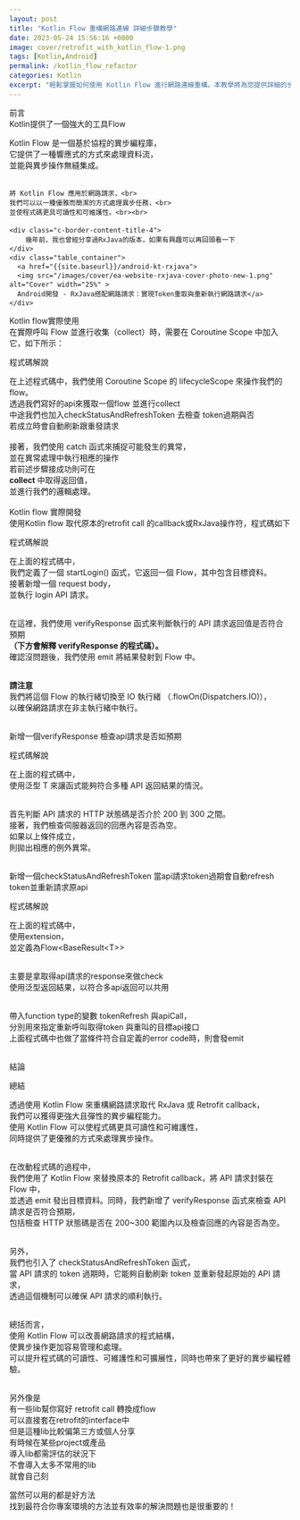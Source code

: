```yaml
---
layout: post
title: "Kotlin Flow 重構網路連線 詳細步驟教學"
date: 2023-05-24 15:56:16 +0800
image: cover/retrofit_with_kotlin_flow-1.png
tags: [Kotlin,Android]
permalink: /kotlin_flow_refactor
categories: Kotlin
excerpt: "輕鬆掌握如何使用 Kotlin Flow 進行網路連線重構。本教學將為您提供詳細的步驟指南，讓您在實現高效、穩定的網路連線時能夠游刃有餘"
---
```



<div class="c-border-main-title-2">前言</div>
<div class="c-border-content-title-4">
    Kotlin提供了一個強大的工具Flow
</div>

<p>
    Kotlin Flow 是一個基於協程的異步編程庫，<br>
    它提供了一種響應式的方式來處理資料流，<br>
    並能與異步操作無縫集成。<br><br>

    將 Kotlin Flow 應用於網路請求，<br>
    我們可以以一種優雅而簡潔的方式處理異步任務，<br>
    並使程式碼更具可讀性和可維護性。<br><br>

    <div class="c-border-content-title-4">
        幾年前，我也曾經分享過RxJava的版本，如果有興趣可以再回頭看一下
    </div>
    <div class="table_container">
      <a href="{{site.baseurl}}/android-kt-rxjava">
      <img src="/images/cover/ea-website-rxjava-cover-photo-new-1.png" alt="Cover" width="25%" >
      Android開發 - RxJava搭配網路請求：實現Token重取與重新執行網路請求</a>
    </div>

</p>

<div class="c-border-main-title-2">Kotlin flow實際使用</div>
<div class="c-border-content-title-4">
    在實際呼叫 Flow 並進行收集（collect）時，需要在 Coroutine Scope 中加入它，如下所示：<br>
</div>
<p>
  <script src="https://gist.github.com/KuanChunChen/6922457ce9a309d18258b1ac50ed77a6.js"></script>
</p>
<div class = "table_container">
  <p>程式碼解說</p>
  在上述程式碼中，我們使用 Coroutine Scope 的 lifecycleScope 來操作我們的flow。<br>
  透過我們寫好的api來獲取一個flow 並進行collect<br>
  中途我們也加入checkStatusAndRefreshToken 去檢查 token過期與否<br>
  若成立時會自動刷新跟重發請求<br><br>
  接著，我們使用 catch 函式來捕捉可能發生的異常，<br>
  並在異常處理中執行相應的操作<br>
  若前述步驟接成功則可在<br>
  <b>collect</b> 中取得返回值，<br>
  並進行我們的邏輯處理。<br>
</div><br>


<div class="c-border-main-title-2">Kotlin flow 實際開發</div>
<div class="c-border-content-title-4">使用Kotlin flow 取代原本的retrofit call 的callback或RxJava操作符，程式碼如下</div>
<p>
  <script src="https://gist.github.com/KuanChunChen/d5a3acb5f2b90bee2cd8b60c54adfcab.js"></script>
</p>

<div class = "table_container">
  <p>程式碼解說</p>
  在上面的程式碼中，<br>
  我們定義了一個 startLogin() 函式，它返回一個 Flow，其中包含目標資料。<br>
  接著新增一個 request body，<br>
  並執行 login API 請求。<br><br>


  在這裡，我們使用 verifyResponse 函式來判斷執行的 API 請求返回值是否符合預期<br>
  <b>（下方會解釋 verifyResponse 的程式碼）。</b><br>
  確認沒問題後，我們使用 emit 將結果發射到 Flow 中。<br><br>

  <b>請注意</b><br>
  我們將這個 Flow 的執行緒切換至 IO 執行緒 （.flowOn(Dispatchers.IO)），<br>
  以確保網路請求在非主執行緒中執行。
</div><br>

<div class="c-border-content-title-4">新增一個verifyResponse 檢查api請求是否如預期</div>
<p>
  <script src="https://gist.github.com/KuanChunChen/4a4daf5c3385a105b92cc642f9c505f5.js"></script>
</p>

<div class = "table_container">
  <p>程式碼解說</p>
  在上面的程式碼中，<br>
  使用泛型 T 來讓函式能夠符合多種 API 返回結果的情況。<br><br>

  首先判斷 API 請求的 HTTP 狀態碼是否介於 200 到 300 之間。<br>
  接著，我們檢查伺服器返回的回應內容是否為空。<br>
  如果以上條件成立，<br>
  則拋出相應的例外異常。<br>
</div><br>


<div class="c-border-content-title-4">新增一個checkStatusAndRefreshToken 當api請求token過期會自動refresh token並重新請求原api</div>
<p>
  <script src="https://gist.github.com/KuanChunChen/e6e0cc122d03f964c1abafda32cd5b02.js"></script>
</p>

<div class = "table_container">
  <p>程式碼解說</p>
  在上面的程式碼中，<br>
  使用extension，<br>
  並定義為Flow&lt;BaseResult&lt;T&gt;&gt;<br><br>

  主要是拿取得api請求的response來做check<br>
  使用泛型返回結果，以符合多api返回可以共用<br><br>

  帶入function type的變數 tokenRefresh 與apiCall，<br>
  分別用來指定重新呼叫取得token 與重叫的目標api接口<br>
  上面程式碼中也做了當條件符合自定義的error code時，則會發emit<br>
</div><br>



<div class="c-border-main-title-2">結論</div>

<div class = "table_container">
  <p>總結</p>
  透過使用 Kotlin Flow 來重構網路請求取代 RxJava 或 Retrofit callback，<br>
  我們可以獲得更強大且彈性的異步編程能力。<br>
  使用 Kotlin Flow 可以使程式碼更具可讀性和可維護性，<br>
  同時提供了更優雅的方式來處理異步操作。<br><br>

  在改動程式碼的過程中，<br>
  我們使用了 Kotlin Flow 來替換原本的 Retrofit callback，將 API 請求封裝在 Flow 中，<br>
  並透過 emit 發出目標資料。同時，我們新增了 verifyResponse 函式來檢查 API 請求是否符合預期，<br>
  包括檢查 HTTP 狀態碼是否在 200~300 範圍內以及檢查回應的內容是否為空。<br><br>

  另外，<br>
  我們也引入了 checkStatusAndRefreshToken 函式，<br>
  當 API 請求的 token 過期時，它能夠自動刷新 token 並重新發起原始的 API 請求，<br>
  透過這個機制可以確保 API 請求的順利執行。<br><br>

  總括而言，<br>
  使用 Kotlin Flow 可以改善網路請求的程式結構，<br>
  使異步操作更加容易管理和處理。<br>
  可以提升程式碼的可讀性、可維護性和可擴展性，同時也帶來了更好的異步編程體驗。<br><br>

  另外像是<br>
  有一些lib幫你寫好 retrofit call 轉換成flow<br>
  可以直接套在retrofit的interface中<br>
  但是這種lib比較偏第三方或個人分享<br>
  有時候在某些project或產品<br>
  導入lib都需評估的狀況下<br>
  不會導入太多不常用的lib<br>
  就會自己刻<br>

  當然可以用的都是好方法<br>
  找到最符合你專案環境的方法並有效率的解決問題也是很重要的！<br>

</div><br>

